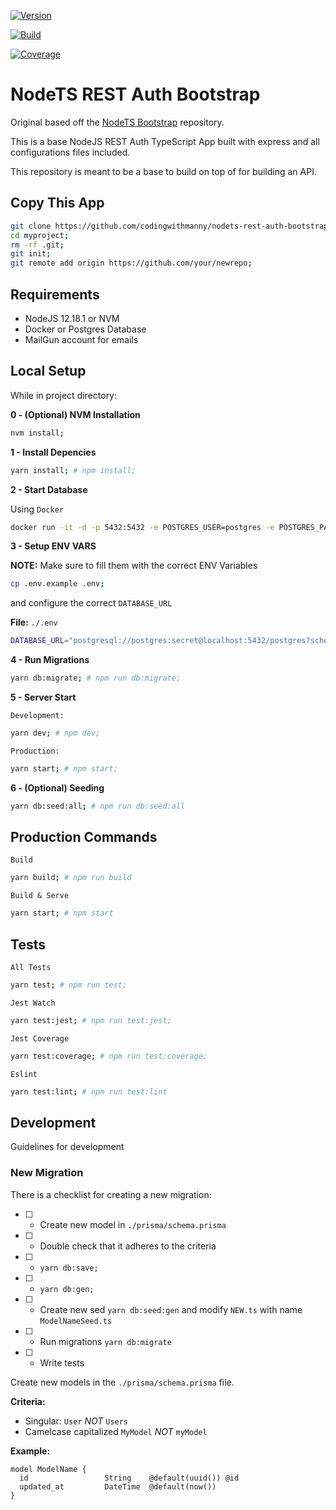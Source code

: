 [![Version](https://img.shields.io/github/package-json/v/codingwithmanny/nodets-rest-auth-bootstrap?style=flat-square)](https://github.com/codingwithmanny/nodets-rest-auth-bootstrap/blob/master/package.json)

[![Build](https://img.shields.io/github/workflow/status/codingwithmanny/nodets-rest-auth-bootstrap/Node.js%20CI?style=flat-square)](https://github.com/codingwithmanny/nodets-rest-auth-bootstrap/actions/runs/163925691)

[![Coverage](https://img.shields.io/codecov/c/github/codingwithmanny/nodets-rest-auth-bootstrap?style=flat-square)](https://codecov.io/gh/codingwithmanny/nodets-rest-auth-bootstrap)

# NodeTS REST Auth Bootstrap

Original based off the
[NodeTS Bootstrap](https://github.com/codingwithmanny/nodets-bootstrap)
repository.

This is a base NodeJS REST Auth TypeScript App built with express and all
configurations files included.

This repository is meant to be a base to build on top of for building an API.

## Copy This App

```bash
git clone https://github.com/codingwithmanny/nodets-rest-auth-bootstrap myproject;
cd myproject;
rm -rf .git;
git init;
git remote add origin https://github.com/your/newrepo;
```

## Requirements

- NodeJS 12.18.1 or NVM
- Docker or Postgres Database
- MailGun account for emails

## Local Setup

While in project directory:

**0 - (Optional) NVM Installation**

```bash
nvm install;
```

**1 - Install Depencies**

```bash
yarn install; # npm install;
```

**2 - Start Database**

Using `Docker`

```bash
docker run -it -d -p 5432:5432 -e POSTGRES_USER=postgres -e POSTGRES_PASSWORD=secret -e POSTGRES_DB=postgres --name nodetsdb postgres;
```

**3 - Setup ENV VARS**

**NOTE:** Make sure to fill them with the correct ENV Variables

```bash
cp .env.example .env;
```

and configure the correct `DATABASE_URL`

**File:** `./.env`

```bash
DATABASE_URL="postgresql://postgres:secret@localhost:5432/postgres?schema=public"
```

**4 - Run Migrations**

```bash
yarn db:migrate; # npm run db:migrate;
```

**5 - Server Start**

`Development:`

```bash
yarn dev; # npm dev;
```

`Production:`

```bash
yarn start; # npm start;
```

**6 - (Optional) Seeding**

```bash
yarn db:seed:all; # npm run db:seed:all
```

## Production Commands

`Build`

```bash
yarn build; # npm run build
```

`Build & Serve`

```bash
yarn start; # npm start
```

## Tests

`All Tests`

```bash
yarn test; # npm run test;
```

`Jest Watch`

```bash
yarn test:jest; # npm run test:jest;
```

`Jest Coverage`

```bash
yarn test:coverage; # npm run test:coverage;
```

`Eslint`

```bash
yarn test:lint; # npm run test:lint
```

## Development

Guidelines for development

### New Migration

There is a checklist for creating a new migration:

- [ ] - Create new model in `./prisma/schema.prisma`
- [ ] - Double check that it adheres to the criteria
- [ ] - `yarn db:save;`
- [ ] - `yarn db:gen;`
- [ ] - Create new sed `yarn db:seed:gen` and modify `NEW.ts` with name
    `ModelNameSeed.ts`
- [ ] - Run migrations `yarn db:migrate`
- [ ] - Write tests

Create new models in the `./prisma/schema.prisma` file.

**Criteria:**

- Singular: `User` _NOT_ `Users`
- Camelcase capitalized `MyModel` _NOT_ `myModel`

**Example:**

```prima
model ModelName {
  id                 String    @default(uuid()) @id
  updated_at         DateTime  @default(now())
}
```
